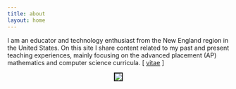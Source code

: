 ```yaml
---
title: about
layout: home
---
```



I am an educator and technology enthusiast from the New England region in the United States. On this site I share content related to my past and present teaching experiences, mainly focusing on the advanced placement (AP) mathematics and computer science curricula. [ <a href="/d-dl/vitae_web.pdf" target="_blank">vitae</a> ]

  

<p align="center"><img src="../d-img/profile.jpeg" border="2"> </p>

<!-- 
<p align="center"> <object data="/d-dl/vitae_web.pdf" type="application/pdf" width="100%" height="800px"> </object> </p>
-->


